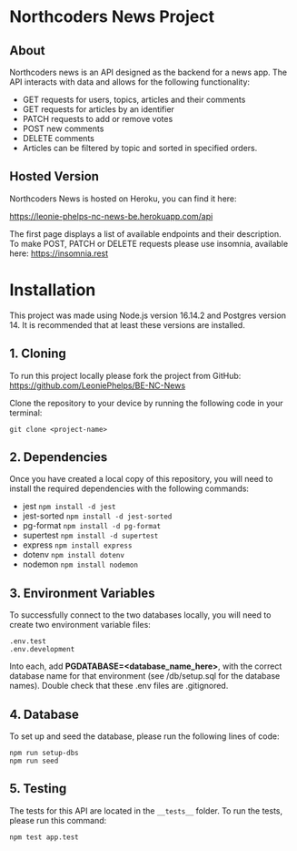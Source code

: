 # Northcoders News Project

## About

Northcoders news is an API designed as the backend for a news app. The API interacts with data and allows for the following functionality:

- GET requests for users, topics, articles and their comments
- GET requests for articles by an identifier
- PATCH requests to add or remove votes
- POST new comments
- DELETE comments
- Articles can be filtered by topic and sorted in specified orders.

## Hosted Version

Northcoders News is hosted on Heroku, you can find it here:

https://leonie-phelps-nc-news-be.herokuapp.com/api

The first page displays a list of available endpoints and their description.  
To make POST, PATCH or DELETE requests please use insomnia, available here: https://insomnia.rest

# Installation

This project was made using Node.js version 16.14.2 and Postgres version 14. It is recommended that at least these versions are installed.

## 1. Cloning

To run this project locally please fork the project from GitHub:
https://github.com/LeoniePhelps/BE-NC-News

Clone the repository to your device by running the following code in your terminal:

```
git clone <project-name>
```

## 2. Dependencies

Once you have created a local copy of this repository, you will need to install the required dependencies with the following commands:

- jest `npm install -d jest`
- jest-sorted `npm install -d jest-sorted`
- pg-format `npm install -d pg-format`
- supertest `npm install -d supertest`
- express `npm install express`
- dotenv `npm install dotenv`
- nodemon `npm install nodemon`

## 3. Environment Variables

To successfully connect to the two databases locally, you will need to create two environment variable files:

```
.env.test
.env.development
```

Into each, add **PGDATABASE=<database_name_here>**, with the correct database name for that environment (see /db/setup.sql for the database names). Double check that these .env files are .gitignored.

## 4. Database

To set up and seed the database, please run the following lines of code:

```
npm run setup-dbs
npm run seed
```

## 5. Testing

The tests for this API are located in the `__tests__` folder. To run the tests, please run this command:

```
npm test app.test
```
